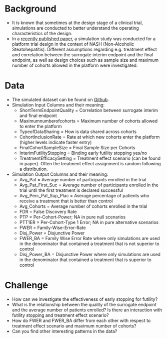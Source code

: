 # Background

- It is known that sometimes at the design stage of a clinical trial, simulations are conducted to better understand the operating characteristics of the design. 
- In a [recently published paper](https://www.ncbi.nlm.nih.gov/pmc/articles/PMC9304586/), a simulation study was conducted for a platform trial design in the context of NASH (Non-Alcoholic Steatohepatitis). Different assumptions regarding e.g. treatment effect and correlation between the surrogate interim endpoint and the final endpoint, as well as design choices such as sample size and maximum number of cohorts allowed in the platform were investigated. 


# Data

- The simulated dataset can be found on [Github](https://github.com/el-meyer/airship/blob/master/data/ExampleDataNASH.csv).
- Simulation Input Columns and their meaning:
  - ShortTermEndpointQuality = Correlation between surrogate interim and final endpoint
  - Maximumnumberofcohorts = Maximum number of cohorts allowed to enter the platform
  - TypeofDataSharing = How is data shared across cohorts
  - CohortInclusionRate = Rate at which new cohorts enter the platform (higher levels indicate faster entry)
  - FinalCohortSampleSize = Final Sample Size per Cohorts
  - InterimFutilityStopping = Binding early futility stopping yes/no
  - TreatmentEfficacySetting = Treatment effect scenario (can be found in paper). Often the treatment effect assignment is random following a distribution.
- Simulation Output Columns and their meaning:
  - Avg_Pat = Average number of participants enrolled in the trial
  - Avg_Pat_First_Suc = Average number of participants enrolled in the trial	until the first treatment is declared successful
  - Avg_Perc_Pat_Sup_Plac = Average percentage of patients who receive a treatment that is better than control
  - Avg_Cohorts = Average number of cohorts enrolled in the trial
  - FDR = False Discovery Rate
  - PTP = Per-Cohort-Power; NA in pure null scenarios
  - PTT1ER = Per-Cohort-Type 1 Error; NA in pure alternative scenarios
  - FWER = Family-Wise-Error-Rate
  - Disj_Power = Disjunctive Power
  - FWER_BA = Family Wise Error Rate where only simulations are used in the denominator that contained a treatment that is not superior to control 
  - Disj_Power_BA = Disjunctive Power where only simulations are used in the denominator that contained a treatment that is superior to control


# Challenge

- How can we investigate the effectiveness of early stopping for futility?
- What is the relationship between the quality of the surrogate endpoint and the average number of patients enrolled? Is there an interaction with futility stopping and treatment effect scenario?
- How do FWER and FWER_BA differ from each other with respect to treatment effect scenario and maximum number of cohorts?
- Can you find other interesting patterns in the data?